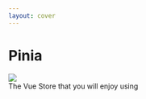 ```yaml
---
layout: cover
---
```


<h1 class="text-center">Pinia</h1>
<div class="grid ">
  <div class="text-center pb-4">
    <img class="h-50 inline-block" src="https://pinia.vuejs.org/logo.svg">
    <div class="opacity-50 mb-2 text-sm mt-2">
    	The Vue Store that you will enjoy using
    </div>
   
  </div>
</div>